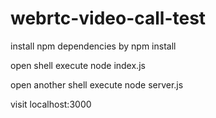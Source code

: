 # webrtc-video-call-test

install npm dependencies by npm install

open shell execute node index.js

open another shell execute node server.js

visit localhost:3000
